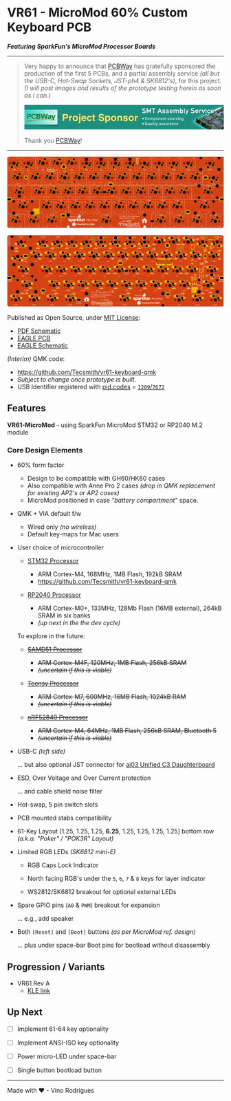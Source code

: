 # VR61 - MicroMod 60% Custom Keyboard PCB

***Featuring SparkFun's MicroMod Processor Boards***

---

> Very happy to announce that [PCBWay](https://pcbway.com) has gratefully sponsored the production of the first 5 PCBs, and a partial assembly service *(all but the USB-C, Hot-Swap Sockets, JST-ph4 & SK6812's)*, for this project.  *(I will post images and results of the prototype testing herein as soon as I can.)*
>
> [![Official Sponsor - PCBWay](docs/pcbway.jpg)](https://pcbway.com/)
>
> Thank you [PCBWay](https://pcbway.com/)!

---

![PCB Top View](docs/vr61-pcb-top.png)

![PCB Bottom View](docs/vr61-pcb-btm.png)

Published as Open Source, under [MIT License](LICENSE.md):
* [PDF Schematic](docs/vr61-revA.pdf)
* [EAGLE PCB](EAGLE/vr61/vr61-revA.brd)
* [EAGLE Schematic](EAGLE/vr61/vr61-revA.sch)

*(Interim)* QMK code:
* https://github.com/Tecsmith/vr61-keyboard-qmk
* *Subject to change once prototype is built.*
* USB Identifier registered with [pid.codes](https://pid.codes/) = [`1209`/`7672`](https://pid.codes/1209/7672/)

## Features

**VR61-MicroMod** - using SparkFun MicroMod STM32 or RP2040 M.2 module

### Core Design Elements

- 60% form factor
    - Design to be compatible with GH60/HK60 cases
    - Also compatible with Anne Pro 2 cases *(drop in QMK replacement for existing AP2's or AP2 cases)*
    - MicroMod positioned in case *"battery compartment"* space.

- QMK + VIA default f/w
    - Wired only *(no wireless)*
    - Default key-maps for Mac users

- User choice of microcontroller
    
    - [STM32 Processor](https://www.sparkfun.com/products/17713)
        - ARM Cortex-M4, 168MHz, 1MB Flash, 192kB SRAM
        - https://github.com/Tecsmith/vr61-keyboard-qmk

    - [RP2040 Processor](https://www.sparkfun.com/products/17720)
        - ARM Cortex-M0+, 133MHz, 128Mb Flash (16MB external), 264kB SRAM in six banks
        - *(up next in the the dev cycle)*

    To explore in the future:

    - ~~[SAMD51 Processor](http://www.sparkfun.com/products/16791)~~
        - ~~ARM Cortex-M4F, 120MHz, 1MB Flash, 256kB SRAM~~
        - ~~*(uncertain if this is viable)*~~

    - ~~[Teensy Processor](http://www.sparkfun.com/products/16402)~~
        - ~~ARM Cortex-M7, 600MHz, 16MB Flash, 1024kB RAM~~
        - ~~*(uncertain if this is viable)*~~

    - ~~[nRF52840 Processor](http://www.sparkfun.com/products/16984)~~
        - ~~ARM Cortex-M4, 64MHz, 1MB Flash, 256kB SRAM, Bluetooth 5~~
        - ~~*(uncertain if this is viable)*~~

- USB-C *(left side)*

    ... but also optional JST connector for [ai03 Unified C3 Daughterboard](https://github.com/ai03-2725/Unified-Daughterboard)

- ESD, Over Voltage and Over Current protection

    ... and cable shield noise filter

- Hot-swap, 5 pin switch slots

- PCB mounted stabs compatibility

- 61-Key Layout [1.25, 1.25, 1.25, **6.25**, 1.25, 1.25, 1.25, 1.25] bottom row *(a.k.a. "Poker" / "POK3R" Layout)*

- Limited RGB LEDs *(SK6812 mini-E)*

    - RGB Caps Lock Indicator

    - North facing RGB's under the `5`, `6`, `7` & `8` keys for layer indicator

    - WS2812/SK6812 breakout for optional external LEDs

- Spare GPIO pins (`A0` & `PWM`) breakout for expansion

   ... e.g., add speaker

- Both `[Reset]` and `[Boot]` buttons *(as per MicroMod ref. design)*

    ... plus under space-bar Boot pins for bootload without disassembly

## Progression / Variants

- VR61 Rev A
    - [KLE link](http://www.keyboard-layout-editor.com/#/gists/c812c931186e45a5acbc3e217ef4f161)

## Up Next

- [ ] Implement 61-64 key optionality
- [ ] Implement ANSI-ISO key optionality
- [ ] Power micro-LED under space-bar
- [ ] Single button bootload button


---
Made with &#9829; - Vino Rodrigues
